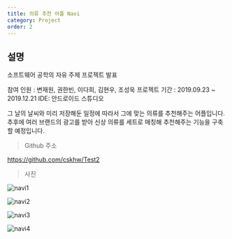 ```yaml
---
title: 의류 추천 어플 Navi
category: Project
order: 2
---
```


## 설명

소프트웨어 공학의 자유 주제 프로젝트 발표

참여 인원 : 변재원, 권한빈, 이다희, 김현우, 조성욱
프로젝트 기간 : 2019.09.23 ~ 2019.12.21
IDE: 안드로이드 스튜디오

그 날의 날씨와 미리 저장해둔 일정에 따라서 그에 맞는 의류를 추천해주는 어플입니다.<br>
추후에 여러 브랜드의 광고를 받아 신상 의류를 세트로 매칭해 추천해주는 기능을 구축할 예정입니다.<br>


> Github 주소

<a href="https://github.com/cskhw/Test2">https://github.com/cskhw/Test2<a>
<br>

>사진

<img src="/images/project/navi/pic1.jpg" alt="navi1"><br>

<img src="/images/project/navi/pic2.jpg" alt="navi2"><br>

<img src="/images/project/navi/pic3.jpg" alt="navi3"><br>

<img src="/images/project/navi/pic4.jpg" alt="navi4"><br>
